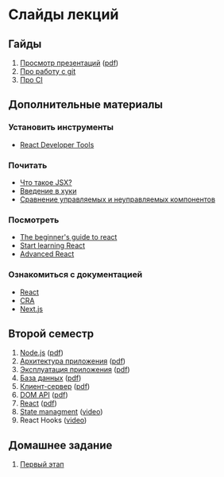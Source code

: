 # Слайды лекций

## Гайды

1. [Просмотр презентаций](https://urfu-2020.github.io/slides/guides/00-presentations/) ([pdf](https://urfu-2020.github.io/slides/guides/00-presentations/index.pdf))
2. [Про работу с git](https://urfu-2015.github.io/webdev-slides/1-2-teamwork-git-github/)
3. [Про CI](https://urfu-2017.github.io/webdev-slides/04-operating/index.html#/97/)

## Дополнительные материалы

### Установить инструменты

- [React Developer Tools](https://chrome.google.com/webstore/detail/react-developer-tools/fmkadmapgofadopljbjfkapdkoienihi?hl=ru)

### Почитать

- [Что такое JSX?](https://kentcdodds.com/blog/what-is-jsx)
- [Введение в хуки](https://ru.reactjs.org/docs/hooks-intro.html)
- [Сравнение управляемых и неуправляемых компонентов](https://goshakkk.name/controlled-vs-uncontrolled-inputs-react)

### Посмотреть

- [The beginner's guide to react](https://egghead.io/courses/the-beginner-s-guide-to-react)
- [Start learning React](https://egghead.io/courses/start-learning-react)
- [Advanced React](https://courses.reacttraining.com/p/advanced-react-free)

### Ознакомиться с документацией

- [React](https://ru.reactjs.org/docs/getting-started.html)
- [CRA](https://create-react-app.dev)
- [Next.js](https://nextjs.org/docs)

## Второй семестр

1. [Node.js](https://urfu-2020.github.io/slides/second-semester/01-nodejs/) ([pdf](https://urfu-2020.github.io/slides/second-semester/01-nodejs/index.pdf))
2. [Архитектура приложения](https://urfu-2020.github.io/slides/second-semester/02-express/) ([pdf](https://urfu-2020.github.io/slides/second-semester/02-express/index.pdf))
3. [Эксплуатация приложения](https://urfu-2020.github.io/slides/second-semester/03-operating/) ([pdf](https://urfu-2020.github.io/slides/second-semester/03-operating/index.pdf))
4. [База данных](https://urfu-2019.github.io/slides/second-semester/04-databases/) ([pdf](https://urfu-2019.github.io/slides/second-semester/04-databases/index.pdf))
5. [Клиент-сервер](https://urfu-2019.github.io/slides/second-semester/05-client-server/) ([pdf](https://urfu-2019.github.io/slides/second-semester/05-client-server/index.pdf))
6. [DOM API](https://urfu-2019.github.io/slides/second-semester/06-dom-api/) ([pdf](https://urfu-2019.github.io/slides/second-semester/06-dom-api/index.pdf))
9. [React](https://urfu-2019.github.io/slides/second-semester/09-react/) ([pdf](https://urfu-2019.github.io/slides/second-semester/09-react/index.pdf))
10. [State managment](https://frontend-ifmo-2019.now.sh/webdev/13-react-3/index.html#/) ([video](https://yadi.sk/i/0SzJbSiB5XF8TQ))
11. React Hooks ([video](https://yadi.sk/i/p27C92WCfrqBrA))

## Домашнее задание
1. [Первый этап](https://urfu-2020.github.io/slides/project/first/)
